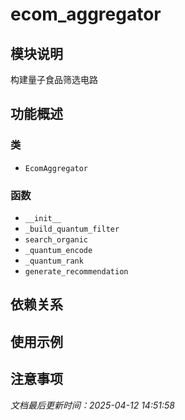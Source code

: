 # ecom_aggregator

## 模块说明
构建量子食品筛选电路

## 功能概述

### 类

- `EcomAggregator`

### 函数

- `__init__`
- `_build_quantum_filter`
- `search_organic`
- `_quantum_encode`
- `_quantum_rank`
- `generate_recommendation`

## 依赖关系

## 使用示例

## 注意事项

*文档最后更新时间：2025-04-12 14:51:58*
